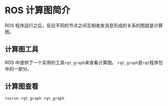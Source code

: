 # ROS 计算图简介

ROS 程序运行之后，反应不同的节点之间互相收发消息形成的关系的图就是计算图。

## 计算图工具

ROS 中提供了一个实用的工具`rqt_graph`来查看计算图。
`rqt_graph`是`rqt`程序包中的一部分。

## 计算图查看

```bash
rosrun rqt_graph rqt_graph
```
